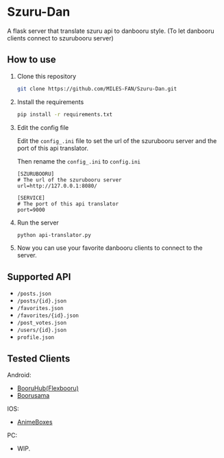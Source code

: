 # Szuru-Dan
A flask server that translate szuru api to danbooru style. (To let danbooru clients connect to szurubooru server)

## How to use
1. Clone this repository
   
    ```bash
    git clone https://github.com/MILES-FAN/Szuru-Dan.git
    ```

2. Install the requirements

    ```bash
    pip install -r requirements.txt
    ```

3. Edit the config file

    Edit the `config_.ini` file to set the url of the szurubooru server and the port of this api translator.

    Then rename the `config_.ini` to `config.ini`

    ```
    [SZURUBOORU]
    # The url of the szurubooru server
    url=http://127.0.0.1:8080/ 

    [SERVICE]
    # The port of this api translator
    port=9000 
    ```

4. Run the server

    ```bash
    python api-translator.py
    ```

 5. Now you can use your favorite danbooru clients to connect to the server.

## Supported API
- `/posts.json`
- `/posts/{id}.json`
- `/favorites.json`
- `/favorites/{id}.json`
- `/post_votes.json`
- `/users/{id}.json`
- `profile.json`

## Tested Clients

Android:
- [BooruHub(Flexbooru)](https://github.com/flexbooru/flexbooru)
- [Boorusama](https://github.com/khoadng/Boorusama)

IOS:
- [AnimeBoxes](https://www.animebox.es/)

PC:

- WIP.